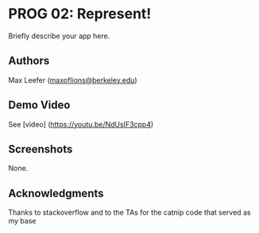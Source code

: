# PROG 02: Represent!

Briefly describe your app here.

## Authors

Max Leefer ([maxoflions@berkeley.edu](mailto:maxoflions@berkeley.edu))

## Demo Video

See [video] (https://youtu.be/NdUsIF3cpp4)

## Screenshots

None.

## Acknowledgments

Thanks to stackoverflow and to the TAs for the catnip code that served as my base
